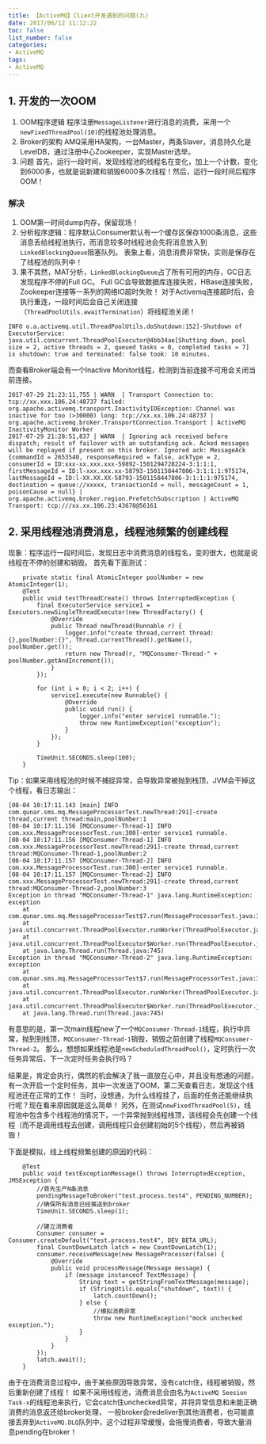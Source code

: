 ```yaml
---
title: 【ActiveMQ】Client开发遇到的问题(九)
date: 2017/06/12 11:12:22
toc: false
list_number: false
categories:
- ActiveMQ
tags:
- ActiveMQ
---
```


## 1. 开发的一次OOM
1. OOM程序逻辑
程序注册`MessageListener`进行消息的消费，采用一个`newFixedThreadPool(10)`的线程池处理消息。
2. Broker的架构
AMQ采用HA架构，一台Master，两条Slaver，消息持久化是LevelDB，通过注册中心Zookeeper，实现Master选举。
3. 问题
首先，运行一段时间，发现线程池的线程名在变化，加上一个计数，变化到6000多，也就是说新建和销毁6000多次线程！然后，运行一段时间后程序OOM！
### 解决
1. OOM第一时间dump内存，保留现场！
2. 分析程序逻辑：程序默认Consumer默认有一个缓存区保存1000条消息，这些消息丢给线程池执行，而消息较多时线程池会先将消息放入到`LinkedBlockingQueue`阻塞队列。
表象上看，消息消费非常快，实则是保存在了线程池的队列中！
3. 果不其然，MAT分析，`LinkedBlockingQueue`占了所有可用的内存，GC日志发现程序不停的Full GC。
Full GC会导致数据库连接失败，HBase连接失败，Zookeeper连接等一系列的网络IO超时失败！
对于Activemq连接超时后，会执行重连，一段时间后会自己关闭连接（`ThreadPoolUtils.awaitTermination`）将线程池关闭！
```
INFO o.a.activemq.util.ThreadPoolUtils.doShutdown:152]-Shutdown of ExecutorService: java.util.concurrent.ThreadPoolExecutor@4bb34ae[Shutting down, pool size = 2, active threads = 2, queued tasks = 0, completed tasks = 7] is shutdown: true and terminated: false took: 10 minutes.
```
而查看Broker端会有一个Inactive Monitor线程，检测到当前连接不可用会关闭当前连接。
```
2017-07-29 21:23:11,755 | WARN  | Transport Connection to: tcp://xx.xxx.106.24:48737 failed: org.apache.activemq.transport.InactivityIOException: Channel was inactive for too (>30000) long: tcp://xx.xx.106.24:48737 | org.apache.activemq.broker.TransportConnection.Transport | ActiveMQ InactivityMonitor Worker
2017-07-29 21:28:51,837 | WARN  | Ignoring ack received before dispatch; result of failover with an outstanding ack. Acked messages will be replayed if present on this broker. Ignored ack: MessageAck {commandId = 2653540, responseRequired = false, ackType = 2, consumerId = ID:xxx-xx.xxx.xxx-59892-1501294728224-3:1:1:1, firstMessageId = ID:l-xxx.xxx.xx-58793-1501158447806-3:1:1:1:975174, lastMessageId = ID:l-XX.XX.XX-58793-1501158447806-3:1:1:1:975174, destination = queue://xxxxx, transactionId = null, messageCount = 1, poisonCause = null} | org.apache.activemq.broker.region.PrefetchSubscription | ActiveMQ Transport: tcp:///xx.xx.106.23:43678@56161
```

## 2. 采用线程池消费消息，线程池频繁的创建线程
现象：程序运行一段时间后，发现日志中消费消息的线程名，变的很大，也就是说线程在不停的创建和销毁。
首先看下面测试：
```
    private static final AtomicInteger poolNumber = new AtomicInteger(1);
    @Test
    public void testThreadCreate() throws InterruptedException {
        final ExecutorService service1 = Executors.newSingleThreadExecutor(new ThreadFactory() {
            @Override
            public Thread newThread(Runnable r) {
                logger.info("create thread,current thread:{},poolNumber:{}", Thread.currentThread().getName(), poolNumber.get());
                return new Thread(r, "MQConsumer-Thread-" + poolNumber.getAndIncrement());
            }
        });

        for (int i = 0; i < 2; i++) {
            service1.execute(new Runnable() {
                @Override
                public void run() {
                    logger.info("enter service1 runnable.");
                    throw new RuntimeException("exception");
                }
            });
        }

        TimeUnit.SECONDS.sleep(100);
    }
```
Tip：如果采用线程池的时候不捕捉异常，会导致异常被抛到栈顶，JVM会干掉这个线程，看日志输出：
```
[08-04 10:17:11.143 [main] INFO com.qunar.sms.mq.MessageProcessorTest.newThread:291]-create thread,current thread:main,poolNumber:1
[08-04 10:17:11.156 [MQConsumer-Thread-1] INFO com.xxx.MessageProcessorTest.run:300]-enter service1 runnable.
[08-04 10:17:11.156 [MQConsumer-Thread-1] INFO com.xxx.MessageProcessorTest.newThread:291]-create thread,current thread:MQConsumer-Thread-1,poolNumber:2
[08-04 10:17:11.157 [MQConsumer-Thread-2] INFO com.xxx.MessageProcessorTest.run:300]-enter service1 runnable.
[08-04 10:17:11.157 [MQConsumer-Thread-2] INFO com.xxx.MessageProcessorTest.newThread:291]-create thread,current thread:MQConsumer-Thread-2,poolNumber:3
Exception in thread "MQConsumer-Thread-1" java.lang.RuntimeException: exception
	at com.qunar.sms.mq.MessageProcessorTest$7.run(MessageProcessorTest.java:301)
	at java.util.concurrent.ThreadPoolExecutor.runWorker(ThreadPoolExecutor.java:1145)
	at java.util.concurrent.ThreadPoolExecutor$Worker.run(ThreadPoolExecutor.java:615)
	at java.lang.Thread.run(Thread.java:745)
Exception in thread "MQConsumer-Thread-2" java.lang.RuntimeException: exception
	at com.qunar.sms.mq.MessageProcessorTest$7.run(MessageProcessorTest.java:301)
	at java.util.concurrent.ThreadPoolExecutor.runWorker(ThreadPoolExecutor.java:1145)
	at java.util.concurrent.ThreadPoolExecutor$Worker.run(ThreadPoolExecutor.java:615)
	at java.lang.Thread.run(Thread.java:745)
```
有意思的是，第一次main线程new了一个`MQConsumer-Thread-1`线程，执行中异常，抛到到栈顶，`MQConsumer-Thread-1`销毁，销毁之前创建了线程`MQConsumer-Thread-2`。
那么，想想如果线程池是`newScheduledThreadPool()`，定时执行一次任务异常后，下一次定时任务会执行吗？

结果是，肯定会执行，偶然的机会解决了我一直放在心中，并且没有想通的问题，有一次开启一个定时任务，其中一次发送了OOM，第二天查看日志，发现这个线程池还在正常的工作！
当时，没想通，为什么线程挂了，后面的任务还能继续执行呢？现在看来原因就是这么简单！
另外，在测试`newFixedThreadPool(5)`，线程池中包含多个线程池的情况下，一个异常抛到线程栈顶，该线程会先创建一个线程（而不是调用线程去创建，调用线程只会创建初始的5个线程），然后再被销毁！

下面是模拟，线上线程频繁创建的原因的代码：
```
    @Test
    public void testExceptionMessage() throws InterruptedException, JMSException {
        //首先生产N条消息
        pendingMessageToBroker("test.process.test4", PENDING_NUMBER);
        //确保所有消息已经推送到broker
        TimeUnit.SECONDS.sleep(1);

        //建立消费者
        Consumer consumer = Consumer.createDefault("test.process.test4", DEV_BETA_URL);
        final CountDownLatch latch = new CountDownLatch(1);
        consumer.receiveMessage(new MessageProcessor(false) {
            @Override
            public void processMessage(Message message) {
                if (message instanceof TextMessage) {
                    String text = getStringFromTextMessage(message);
                    if (StringUtils.equals("shutdown", text)) {
                        latch.countDown();
                    } else {
                        //模拟消费异常
                        throw new RuntimeException("mock unchecked exception.");
                    }
                }
            }
        });
        latch.await();
    }
```
由于在消费消息过程中，由于某些原因导致异常，没有catch住，线程被销毁，然后重新创建了线程！
如果不采用线程池，消费消息会由名为`ActiveMQ Seesion Task-x`的线程池来执行，它会catch住unchecked异常，并将异常信息和未能正确消费的消息返还给broker处理，
一般broker会redeliver到其他消费者，也可能直接丢弃到`ActiveMQ.DLQ`队列中，这个过程非常缓慢，会拖慢消费者，导致大量消息pending在broker！ 


